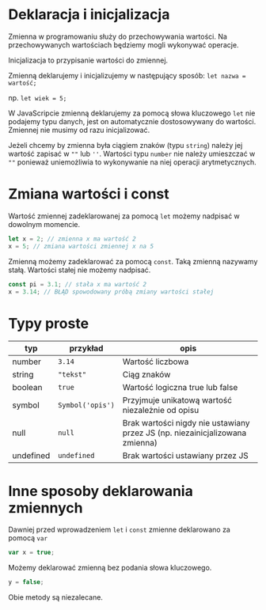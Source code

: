 # Deklaracja i inicjalizacja

Zmienna w programowaniu służy do przechowywania wartości.
Na przechowywanych wartościach będziemy mogli wykonywać operacje.

Inicjalizacja to przypisanie wartości do zmiennej.

Zmienną deklarujemy i inicjalizujemy w następujący sposób:
 `let nazwa = wartość;`

 np. `let wiek = 5;`

W JavaScripcie zmienną deklarujemy za pomocą słowa kluczowego `let` nie podajemy typu danych,
jest on automatycznie dostosowywany do wartości. Zmiennej nie musimy od razu inicjalizować.

Jeżeli chcemy by zmienna była ciągiem znaków (typu `string`) należy jej wartość zapisać w `""` lub `''`.
Wartości typu `number` nie należy umieszczać w `""` ponieważ uniemożliwia to wykonywanie na niej operacji arytmetycznych.

# Zmiana wartości i const

Wartość zmiennej zadeklarowanej za pomocą `let` możemy nadpisać w dowolnym momencie.

```js
let x = 2; // zmienna x ma wartość 2
x = 5; // zmiana wartości zmiennej x na 5
```

Zmienną możemy zadeklarować za pomocą `const`. Taką zmienną nazywamy stałą. Wartości stałej nie możemy nadpisać.

```js
const pi = 3.1; // stała x ma wartość 2
x = 3.14; // BŁĄD spowodowany próbą zmiany wartości stałej
```

# Typy proste

| typ | przykład | opis |
|-----|----------|------|
|number|`3.14`|Wartość liczbowa|
|string|`"tekst"`|Ciąg znaków|
|boolean|`true`|Wartość logiczna true lub false|
|symbol|`Symbol('opis')`|Przyjmuje unikatową wartość niezależnie od opisu|
|null|`null`|Brak wartości nigdy nie ustawiany przez JS (np. niezainicjalizowana zmienna)|
|undefined|`undefined`|Brak wartości ustawiany przez JS|

# Inne sposoby deklarowania zmiennych
Dawniej przed wprowadzeniem `let` i `const` zmienne deklarowano za pomocą `var`

```js
var x = true;
```

Możemy deklarować zmienną bez podania słowa kluczowego.

```js
y = false;
```

Obie metody są niezalecane.
